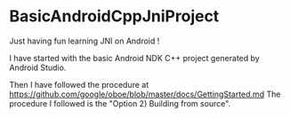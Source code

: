 # BasicAndroidCppJniProject
Just having fun learning JNI on Android !

I have started with the basic Android NDK C++ project generated by Android Studio.

Then I have followed the procedure at https://github.com/google/oboe/blob/master/docs/GettingStarted.md
The procedure I followed is the "Option 2) Building from source".




